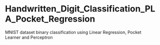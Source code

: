 # Handwritten_Digit_Classification_PLA_Pocket_Regression
MNIST dataset binary classification using Linear Regression, Pocket Learner and Perceptron
